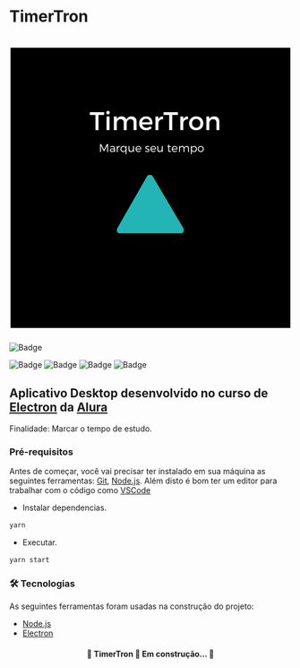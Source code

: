 # TimerTron

<h1 align="center">
  <img alt="TimerTron" title="#TimerTron" src="./assets/icon.png" />
</h1>

![Badge](https://img.shields.io/badge/APP-TimerTron-%23000000?style=for-the-badge&logo=ghost)

![Badge](https://img.shields.io/badge/license-MIT-brightgreen)
![Badge](https://img.shields.io/github/repo-size/geninhocell/timertron)
![Badge](https://img.shields.io/github/last-commit/geninhocell/timertron)
![Badge](https://img.shields.io/github/languages/count/geninhocell/timertron)

## Aplicativo Desktop desenvolvido no curso de [Electron](https://www.electronjs.org/) da [Alura](https://www.alura.com.br/)


Finalidade: Marcar o tempo de estudo.

### Pré-requisitos

Antes de começar, você vai precisar ter instalado em sua máquina as seguintes ferramentas:
[Git](https://git-scm.com), [Node.js](https://nodejs.org/en/).
Além disto é bom ter um editor para trabalhar com o código como [VSCode](https://code.visualstudio.com/)

- Instalar dependencias.

```bash
yarn
```

- Executar.

```bash
yarn start
```

### 🛠 Tecnologias

As seguintes ferramentas foram usadas na construção do projeto:

- [Node.js](https://nodejs.org/en/)
- [Electron](https://www.electronjs.org/)

<h4 align="center">
	🚧  TimerTron 🚀 Em construção...  🚧
</h4>
